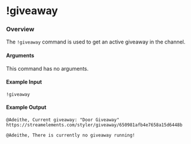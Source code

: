 # !giveaway

### Overview

The `!giveaway` command is used to get an active giveaway in the channel.

#### Arguments

This command has no arguments.

#### Example Input

```
!giveaway
```

#### Example Output

```
@Adeithe, Current giveaway: "Door Giveaway" https://streamelements.com/styler/giveaway/650981afb4e7658a15d6448b

@Adeithe, There is currently no giveaway running!
```
